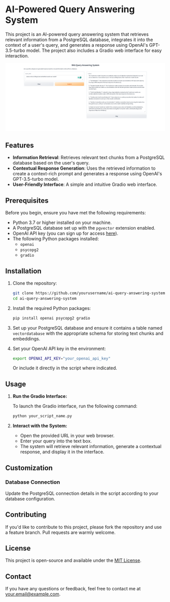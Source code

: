 # AI-Powered Query Answering System

This project is an AI-powered query answering system that retrieves relevant information from a PostgreSQL database, integrates it into the context of a user's query, and generates a response using OpenAI's GPT-3.5-turbo model. The project also includes a Gradio web interface for easy interaction.

![Interface Screenshot](/Capture.PNG)

## Features

- **Information Retrieval**: Retrieves relevant text chunks from a PostgreSQL database based on the user's query.
- **Contextual Response Generation**: Uses the retrieved information to create a context-rich prompt and generates a response using OpenAI's GPT-3.5-turbo model.
- **User-Friendly Interface**: A simple and intuitive Gradio web interface.

## Prerequisites

Before you begin, ensure you have met the following requirements:

- Python 3.7 or higher installed on your machine.
- A PostgreSQL database set up with the `pgvector` extension enabled.
- OpenAI API key (you can sign up for access [here](https://beta.openai.com/signup/)).
- The following Python packages installed:
  - `openai`
  - `psycopg2`
  - `gradio`

## Installation

1. Clone the repository:

    ```bash
    git clone https://github.com/yourusername/ai-query-answering-system.git
    cd ai-query-answering-system
    ```

2. Install the required Python packages:

    ```bash
    pip install openai psycopg2 gradio
    ```

3. Set up your PostgreSQL database and ensure it contains a table named `vectordatabase` with the appropriate schema for storing text chunks and embeddings.

4. Set your OpenAI API key in the environment:

    ```bash
    export OPENAI_API_KEY="your_openai_api_key"
    ```

    Or include it directly in the script where indicated.

## Usage

1. **Run the Gradio Interface:**

    To launch the Gradio interface, run the following command:

    ```bash
    python your_script_name.py
    ```

2. **Interact with the System:**

    - Open the provided URL in your web browser.
    - Enter your query into the text box.
    - The system will retrieve relevant information, generate a contextual response, and display it in the interface.

## Customization

### Database Connection

Update the PostgreSQL connection details in the script according to your database configuration.

## Contributing

If you'd like to contribute to this project, please fork the repository and use a feature branch. Pull requests are warmly welcome.

## License

This project is open-source and available under the [MIT License](LICENSE).

## Contact

If you have any questions or feedback, feel free to contact me at your.email@example.com.
